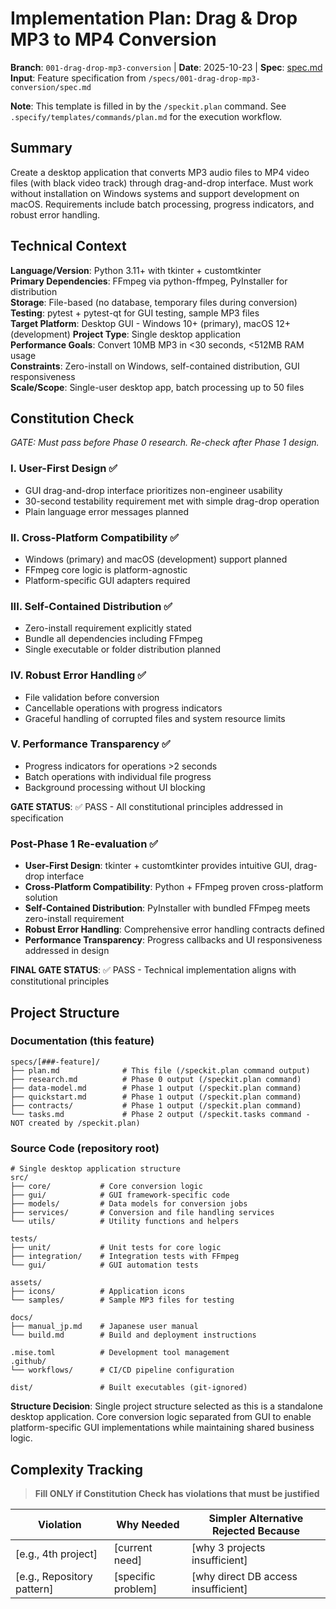 # Implementation Plan: Drag & Drop MP3 to MP4 Conversion

**Branch**: `001-drag-drop-mp3-conversion` | **Date**: 2025-10-23 | **Spec**: [spec.md](spec.md)
**Input**: Feature specification from `/specs/001-drag-drop-mp3-conversion/spec.md`

**Note**: This template is filled in by the `/speckit.plan` command. See `.specify/templates/commands/plan.md` for the execution workflow.

## Summary

Create a desktop application that converts MP3 audio files to MP4 video files (with black video track) through drag-and-drop interface. Must work without installation on Windows systems and support development on macOS. Requirements include batch processing, progress indicators, and robust error handling.

## Technical Context

**Language/Version**: Python 3.11+ with tkinter + customtkinter  
**Primary Dependencies**: FFmpeg via python-ffmpeg, PyInstaller for distribution  
**Storage**: File-based (no database, temporary files during conversion)  
**Testing**: pytest + pytest-qt for GUI testing, sample MP3 files  
**Target Platform**: Desktop GUI - Windows 10+ (primary), macOS 12+ (development)
**Project Type**: Single desktop application  
**Performance Goals**: Convert 10MB MP3 in <30 seconds, <512MB RAM usage  
**Constraints**: Zero-install on Windows, self-contained distribution, GUI responsiveness  
**Scale/Scope**: Single-user desktop app, batch processing up to 50 files

## Constitution Check

*GATE: Must pass before Phase 0 research. Re-check after Phase 1 design.*

### I. User-First Design ✅

- GUI drag-and-drop interface prioritizes non-engineer usability
- 30-second testability requirement met with simple drag-drop operation
- Plain language error messages planned

### II. Cross-Platform Compatibility ✅

- Windows (primary) and macOS (development) support planned
- FFmpeg core logic is platform-agnostic
- Platform-specific GUI adapters required

### III. Self-Contained Distribution ✅

- Zero-install requirement explicitly stated
- Bundle all dependencies including FFmpeg
- Single executable or folder distribution planned

### IV. Robust Error Handling ✅

- File validation before conversion
- Cancellable operations with progress indicators
- Graceful handling of corrupted files and system resource limits

### V. Performance Transparency ✅

- Progress indicators for operations >2 seconds
- Batch operations with individual file progress
- Background processing without UI blocking

**GATE STATUS**: ✅ PASS - All constitutional principles addressed in specification

### Post-Phase 1 Re-evaluation ✅

- **User-First Design**: tkinter + customtkinter provides intuitive GUI, drag-drop interface
- **Cross-Platform Compatibility**: Python + FFmpeg proven cross-platform solution
- **Self-Contained Distribution**: PyInstaller with bundled FFmpeg meets zero-install requirement
- **Robust Error Handling**: Comprehensive error handling contracts defined
- **Performance Transparency**: Progress callbacks and UI responsiveness addressed in design

**FINAL GATE STATUS**: ✅ PASS - Technical implementation aligns with constitutional principles

## Project Structure

### Documentation (this feature)

```text
specs/[###-feature]/
├── plan.md              # This file (/speckit.plan command output)
├── research.md          # Phase 0 output (/speckit.plan command)
├── data-model.md        # Phase 1 output (/speckit.plan command)
├── quickstart.md        # Phase 1 output (/speckit.plan command)
├── contracts/           # Phase 1 output (/speckit.plan command)
└── tasks.md             # Phase 2 output (/speckit.tasks command - NOT created by /speckit.plan)
```

### Source Code (repository root)

```text
# Single desktop application structure
src/
├── core/           # Core conversion logic
├── gui/            # GUI framework-specific code
├── models/         # Data models for conversion jobs
├── services/       # Conversion and file handling services
└── utils/          # Utility functions and helpers

tests/
├── unit/           # Unit tests for core logic
├── integration/    # Integration tests with FFmpeg
└── gui/            # GUI automation tests

assets/
├── icons/          # Application icons
└── samples/        # Sample MP3 files for testing

docs/
├── manual_jp.md    # Japanese user manual
└── build.md        # Build and deployment instructions

.mise.toml          # Development tool management
.github/
└── workflows/      # CI/CD pipeline configuration

dist/               # Built executables (git-ignored)
```

**Structure Decision**: Single project structure selected as this is a standalone desktop application. Core conversion logic separated from GUI to enable platform-specific GUI implementations while maintaining shared business logic.

## Complexity Tracking

> **Fill ONLY if Constitution Check has violations that must be justified**

| Violation | Why Needed | Simpler Alternative Rejected Because |
|-----------|------------|-------------------------------------|
| [e.g., 4th project] | [current need] | [why 3 projects insufficient] |
| [e.g., Repository pattern] | [specific problem] | [why direct DB access insufficient] |
